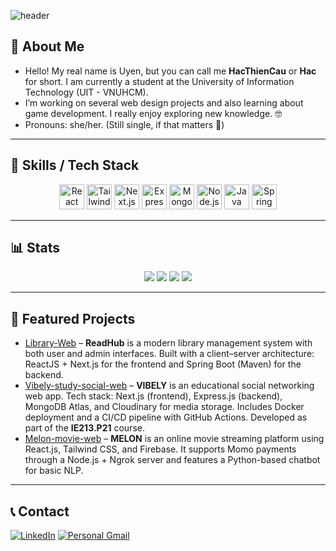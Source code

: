 ![header](https://capsule-render.vercel.app/api?type=speech&height=200&color=ff005c&text=Welcome%20to%20my%20GitHub%20profile!&section=header&fontAlign=50&fontAlignY=45&fontSize=40&fontColor=ffffff)

## 👋 About Me
- Hello! My real name is Uyen, but you can call me **HacThienCau** or **Hac** for short. I am currently a student at the University of Information Technology (UIT - VNUHCM).
- I’m working on several web design projects and also learning about game development. I really enjoy exploring new knowledge. 🤓
- Pronouns: she/her. (Still single, if that matters 🤣)

---

## 🔧 Skills / Tech Stack
<p align="center">
  <img src="https://cdn.jsdelivr.net/gh/devicons/devicon@latest/icons/react/react-original-wordmark.svg" width="40" title="React"/>
  <img src="https://cdn.jsdelivr.net/gh/devicons/devicon@latest/icons/tailwindcss/tailwindcss-original.svg" width="40" title="Tailwind CSS"/>
  <img src="https://cdn.jsdelivr.net/gh/devicons/devicon@latest/icons/nextjs/nextjs-original.svg" width="40" title="Next.js"/>
  <img src="https://cdn.jsdelivr.net/gh/devicons/devicon@latest/icons/express/express-original.svg" width="40" title="Express.js"/>
  <img src="https://cdn.jsdelivr.net/gh/devicons/devicon@latest/icons/mongodb/mongodb-original-wordmark.svg" width="40" title="MongoDB"/>
  <img src="https://cdn.jsdelivr.net/gh/devicons/devicon@latest/icons/nodejs/nodejs-original-wordmark.svg" width="40" title="Node.js"/>
  <img src="https://cdn.jsdelivr.net/gh/devicons/devicon@latest/icons/java/java-original-wordmark.svg" width="40" title="Java"/>
  <img src="https://cdn.jsdelivr.net/gh/devicons/devicon@latest/icons/spring/spring-original.svg" width="40" title="Spring Boot"/>
</p>

---

## 📊 Stats
<p align="center">
  <img src="https://github-readme-stats.vercel.app/api?username=HacThienCau&show_icons=true&theme=radical" />
  <img src="https://github-readme-stats.vercel.app/api/top-langs/?username=HacThienCau&layout=compact&theme=tokyonight&count_private=true&cache_seconds=60" />
  <img src="https://github-readme-activity-graph.vercel.app/graph?username=HacThienCau&theme=react-dark" />
  <img src="https://streak-stats.demolab.com?user=HacThienCau&theme=dark&hide_border=true" />
</p>

---

## 🚀 Featured Projects
- [Library-Web](https://github.com/HacThienCau/Library-Web) – **ReadHub** is a modern library management system with both user and admin interfaces. Built with a client–server architecture: ReactJS + Next.js for the frontend and Spring Boot (Maven) for the backend.  
- [Vibely-study-social-web](https://github.com/HacThienCau/Vibely-study-social-web) – **VIBELY** is an educational social networking web app. Tech stack: Next.js (frontend), Express.js (backend), MongoDB Atlas, and Cloudinary for media storage. Includes Docker deployment and a CI/CD pipeline with GitHub Actions. Developed as part of the **IE213.P21** course.  
- [Melon-movie-web](https://github.com/HacThienCau/MOVIE-WEB) – **MELON** is an online movie streaming platform using React.js, Tailwind CSS, and Firebase. It supports Momo payments through a Node.js + Ngrok server and features a Python-based chatbot for basic NLP.  

---


## 📞 Contact
[![LinkedIn](https://img.shields.io/badge/LinkedIn-blue?style=for-the-badge&logo=linkedin)]([https://linkedin.com/in/yourprofile](https://www.linkedin.com/in/uy%C3%AAn-nguy%E1%BB%85n-%C4%91%C4%83ng-h%C6%B0%C6%A1ng/))
[![Personal Gmail](https://img.shields.io/badge/Gmail-red?style=for-the-badge&logo=gmail&logoColor=white)](mailto:dragneel.takeshi@gmail.com)
